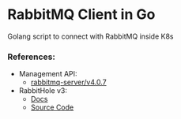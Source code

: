 # RabbitMQ Client in Go
Golang script to connect with RabbitMQ inside K8s

### References:
* Management API:
    * [rabbitmq-server/v4.0.7](https://rawcdn.githack.com/rabbitmq/rabbitmq-server/v4.0.7/deps/rabbitmq_management/priv/www/api/index.html)
* RabbitHole v3:
    * [Docs](https://pkg.go.dev/github.com/michaelklishin/rabbit-hole/v3)
    * [Source Code](https://github.com/michaelklishin/rabbit-hole)
